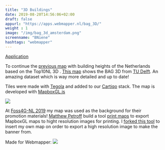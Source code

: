 ```yaml
---
title: "3D Buildings"
date: 2019-08-20T14:56:06+02:00
draft: false
appurl: "https://apps.webmapper.nl/bag_3D/"
weight : 1
image: "/img/bag_3d_amsterdam.png"
screenname: "BNiene"
hashtags: "webmapper"
---
```



[Application](https://apps.webmapper.nl/bag_3D/)


<!--more-->

To continue the [previous map](/online-projects/gebouwen/) with building heights of the Netherlands based on the Top10NL 3D . [This map](https://apps.webmapper.nl/bag_3D/) shows the BAG 3D from [TU Delft](http://3dbag.bk.tudelft.nl/). An amazing dataset which is way more detailed and up to date! 

Tiles were made with [Tegola](https://tegola.io/) and added to our [Cartiqo](https://cartiqo.nl) stack. The map is developed with [MapboxGL.js](https://www.mapbox.com/mapbox-gl-js/api/) 

![](/img/bag_3d_enkhuizen.png)

At [Foss4G-NL 2019](https://foss4g.nl/) my map was used as the background for their promotion materials! [Matthew Petroff](http://mpetroff.net/) build a tool <i class="fa fa-github"></i> [print maps](https://github.com/mpetroff/print-maps) to export MapboxGL maps to hight resolution images for printing. I <i class="fa fa-github"></i> [forked this tool](https://github.com/NieneB/print-maps) to insert my own map on order to export a high resolution image to make the banner from.




Made for Webmapper: <a href="https://webmapper.net">![](/img/logo_reverse.svg)</a>